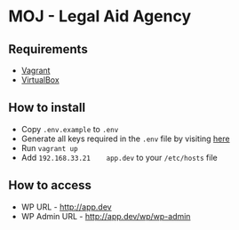# MOJ - Legal Aid Agency

## Requirements
* [Vagrant](https://www.vagrantup.com/)
* [VirtualBox](https://www.virtualbox.org/)

## How to install
* Copy `.env.example` to `.env`
* Generate all keys required in the `.env` file by visiting [here](https://roots.io/salts.html) 
* Run `vagrant up`
* Add `192.168.33.21    app.dev` to your `/etc/hosts` file

## How to access
* WP URL - http://app.dev
* WP Admin URL - http://app.dev/wp/wp-admin